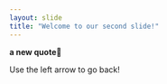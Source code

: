 ```yaml
---
layout: slide
title: "Welcome to our second slide!"
---
```

**a new quote**🌟

Use the left arrow to go back!
